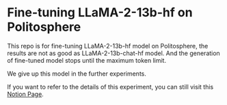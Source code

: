 # Fine-tuning LLaMA-2-13b-hf on Politosphere

This repo is for fine-tuning LLaMA-2-13b-hf model on Politosphere, the results are not as good  as LLaMA-2-13b-chat-hf model. And the generation of fine-tuned model stops until the maximum token limit. 

We give up this model in the further experiments.

If you want to refer to the details of this experiment, you can still visit this [Notion Page](https://www.notion.so/LLaMA2-78ad8141b2b7452e9f54e2dedac7818b?pvs=4#6870b1f6a1ea46fd9aacf6cc71849804).

